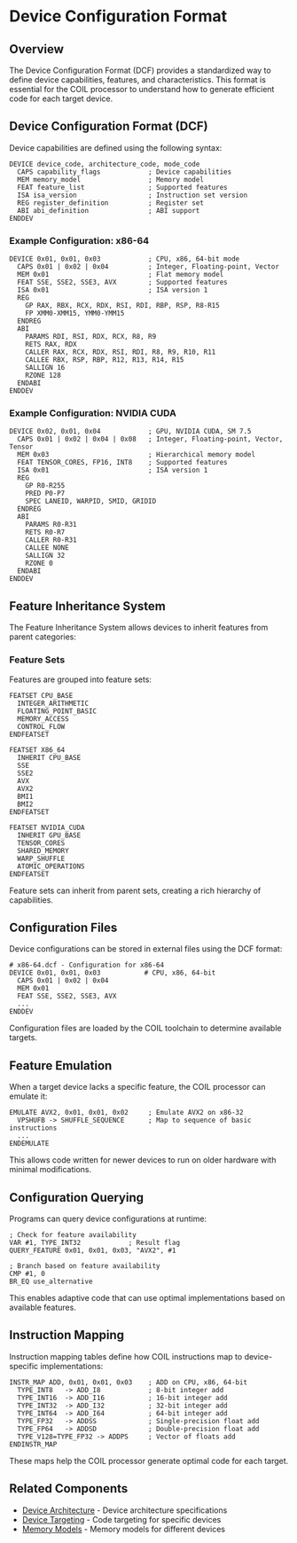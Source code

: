 # Device Configuration Format

## Overview

The Device Configuration Format (DCF) provides a standardized way to define device capabilities, features, and characteristics. This format is essential for the COIL processor to understand how to generate efficient code for each target device.

## Device Configuration Format (DCF)

Device capabilities are defined using the following syntax:

```
DEVICE device_code, architecture_code, mode_code
  CAPS capability_flags            ; Device capabilities
  MEM memory_model                 ; Memory model
  FEAT feature_list                ; Supported features
  ISA isa_version                  ; Instruction set version
  REG register_definition          ; Register set
  ABI abi_definition               ; ABI support
ENDDEV
```

### Example Configuration: x86-64

```
DEVICE 0x01, 0x01, 0x03            ; CPU, x86, 64-bit mode
  CAPS 0x01 | 0x02 | 0x04          ; Integer, Floating-point, Vector
  MEM 0x01                         ; Flat memory model
  FEAT SSE, SSE2, SSE3, AVX        ; Supported features
  ISA 0x01                         ; ISA version 1
  REG
    GP RAX, RBX, RCX, RDX, RSI, RDI, RBP, RSP, R8-R15
    FP XMM0-XMM15, YMM0-YMM15
  ENDREG
  ABI
    PARAMS RDI, RSI, RDX, RCX, R8, R9
    RETS RAX, RDX
    CALLER RAX, RCX, RDX, RSI, RDI, R8, R9, R10, R11
    CALLEE RBX, RSP, RBP, R12, R13, R14, R15
    SALLIGN 16
    RZONE 128
  ENDABI
ENDDEV
```

### Example Configuration: NVIDIA CUDA

```
DEVICE 0x02, 0x01, 0x04            ; GPU, NVIDIA CUDA, SM 7.5
  CAPS 0x01 | 0x02 | 0x04 | 0x08   ; Integer, Floating-point, Vector, Tensor
  MEM 0x03                         ; Hierarchical memory model
  FEAT TENSOR_CORES, FP16, INT8    ; Supported features
  ISA 0x01                         ; ISA version 1
  REG
    GP R0-R255
    PRED P0-P7
    SPEC LANEID, WARPID, SMID, GRIDID
  ENDREG
  ABI
    PARAMS R0-R31
    RETS R0-R7
    CALLER R0-R31
    CALLEE NONE
    SALLIGN 32
    RZONE 0
  ENDABI
ENDDEV
```

## Feature Inheritance System

The Feature Inheritance System allows devices to inherit features from parent categories:

### Feature Sets

Features are grouped into feature sets:

```
FEATSET CPU_BASE
  INTEGER_ARITHMETIC
  FLOATING_POINT_BASIC
  MEMORY_ACCESS
  CONTROL_FLOW
ENDFEATSET

FEATSET X86_64
  INHERIT CPU_BASE
  SSE
  SSE2
  AVX
  AVX2
  BMI1
  BMI2
ENDFEATSET

FEATSET NVIDIA_CUDA
  INHERIT GPU_BASE
  TENSOR_CORES
  SHARED_MEMORY
  WARP_SHUFFLE
  ATOMIC_OPERATIONS
ENDFEATSET
```

Feature sets can inherit from parent sets, creating a rich hierarchy of capabilities.

## Configuration Files

Device configurations can be stored in external files using the DCF format:

```
# x86-64.dcf - Configuration for x86-64
DEVICE 0x01, 0x01, 0x03           # CPU, x86, 64-bit
  CAPS 0x01 | 0x02 | 0x04
  MEM 0x01
  FEAT SSE, SSE2, SSE3, AVX
  ...
ENDDEV
```

Configuration files are loaded by the COIL toolchain to determine available targets.

## Feature Emulation

When a target device lacks a specific feature, the COIL processor can emulate it:

```
EMULATE AVX2, 0x01, 0x01, 0x02     ; Emulate AVX2 on x86-32
  VPSHUFB -> SHUFFLE_SEQUENCE      ; Map to sequence of basic instructions
  ...
ENDEMULATE
```

This allows code written for newer devices to run on older hardware with minimal modifications.

## Configuration Querying

Programs can query device configurations at runtime:

```
; Check for feature availability
VAR #1, TYPE_INT32            ; Result flag
QUERY_FEATURE 0x01, 0x01, 0x03, "AVX2", #1

; Branch based on feature availability
CMP #1, 0
BR_EQ use_alternative
```

This enables adaptive code that can use optimal implementations based on available features.

## Instruction Mapping

Instruction mapping tables define how COIL instructions map to device-specific implementations:

```
INSTR_MAP ADD, 0x01, 0x01, 0x03    ; ADD on CPU, x86, 64-bit
  TYPE_INT8   -> ADD_I8            ; 8-bit integer add
  TYPE_INT16  -> ADD_I16           ; 16-bit integer add
  TYPE_INT32  -> ADD_I32           ; 32-bit integer add
  TYPE_INT64  -> ADD_I64           ; 64-bit integer add
  TYPE_FP32   -> ADDSS             ; Single-precision float add
  TYPE_FP64   -> ADDSD             ; Double-precision float add
  TYPE_V128=TYPE_FP32 -> ADDPS     ; Vector of floats add
ENDINSTR_MAP
```

These maps help the COIL processor generate optimal code for each target.

## Related Components

- [Device Architecture](/coil-docs/systems/device-architecture.md) - Device architecture specifications
- [Device Targeting](/coil-docs/systems/device-targeting.md) - Code targeting for specific devices
- [Memory Models](/coil-docs/systems/memory-models.md) - Memory models for different devices